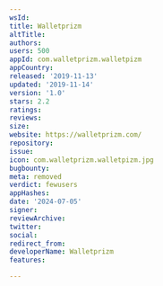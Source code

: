 ```yaml
---
wsId: 
title: Walletprizm
altTitle: 
authors: 
users: 500
appId: com.walletprizm.walletpizm
appCountry: 
released: '2019-11-13'
updated: '2019-11-14'
version: '1.0'
stars: 2.2
ratings: 
reviews: 
size: 
website: https://walletprizm.com/
repository: 
issue: 
icon: com.walletprizm.walletpizm.jpg
bugbounty: 
meta: removed
verdict: fewusers
appHashes: 
date: '2024-07-05'
signer: 
reviewArchive: 
twitter: 
social: 
redirect_from: 
developerName: Walletprizm
features: 

---
```


